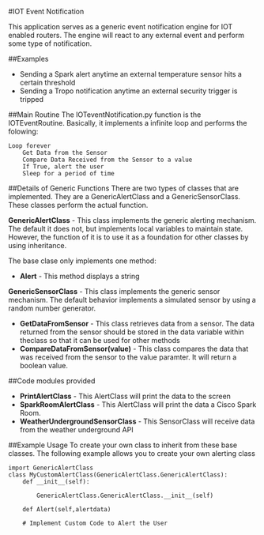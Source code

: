 #IOT Event Notification

This application serves as a generic event notification engine for IOT enabled routers.   The engine will react to any external event and perform some type of notification.

##Examples
* Sending a Spark alert anytime an external temperature sensor hits a certain threshold
* Sending a Tropo notification anytime an external security trigger is tripped

##Main Routine
The IOTeventNotification.py function is the IOTEventRoutine.   Basically, it implements a infinite loop and performs the folowing:

```{r}
Loop forever
	Get Data from the Sensor 
	Compare Data Received from the Sensor to a value
	If True, alert the user
	Sleep for a period of time
```

##Details of Generic Functions
There are two types of classes that are implemented.   They are a GenericAlertClass and a GenericSensorClass.    These classes perform the actual function.

**GenericAlertClass** - This class implements the generic alerting mechanism.   The default it does not, but implements local variables to maintain state.   However, the function of it is to use it as a foundation for other classes by using inheritance.

The base clase only implements one method:

* **Alert** - This method displays a string

**GenericSensorClass** - This class implements the generic sensor mechanism.  The default behavior implements a simulated sensor by using a random number generator.   

* **GetDataFromSensor** - This class retrieves data from a sensor.   The data returned from the sensor should be stored in the data variable within theclass so that it can be used for other methods
* **CompareDataFromSensor(value)** - This class compares the data that was received from the sensor to the value paramter.   It will return a boolean value.

##Code modules provided

* **PrintAlertClass** - This AlertClass will print the data to the screen
* **SparkRoomAlertClass** - This AlertClass will print the data a Cisco Spark Room.   
* **WeatherUndergroundSensorClass** - This SensorClass will receive data from the weather underground API



##Example Usage
To create your own class to inherit from these base classes.   The following example allows you to create your own alerting class

```{r}
import GenericAlertClass
class MyCustomAlertClass(GenericAlertClass.GenericAlertClass):
    def __init__(self):

        GenericAlertClass.GenericAlertClass.__init__(self)
    
    def Alert(self,alertdata)
    
    # Implement Custom Code to Alert the User    
```
